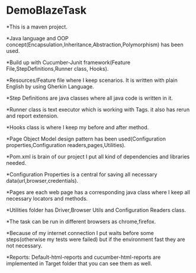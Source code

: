 # DemoBlazeTask

*This is a maven project.

*Java language and OOP concept(Encapsulation,Inheritance,Abstraction,Polymorphism) has been used.

*Build up with Cucumber-Junit framework(Feature File,StepDefinitions,Runner class, Hooks).

*Resources/Feature file where I keep scenarios. It is written with plain English by using Gherkin Language.

*Step Definitions are java classes where all java code is written in it.

*Runner class is text executor which is working with Tags. it also has rerun and report extension.

*Hooks class is where I keep my before and after method.

*Page Object Model design pattern has been used(Configuration properties,Configuration readers,pages,Utilities).

*Pom.xml is brain of our project I put all kind of dependencies and libraries needed.

*Configuration Properties is a central for saving all necessary data(url,browser,credentials).

*Pages are each web page has a corresponding java class where I keep all necessary locators and methods.

*Utilities folder has Driver,Browser Utils and Configuration Readers class.

*The task can be run in different browsers as chrome,firefox.

*Because of my internet connection I put waits before some steps(otherwise my tests were failed) but if the environment fast they are not necessary.

*Reports: Default-html-reports and cucumber-html-reports are implemented in Target folder that you can see them as well.


